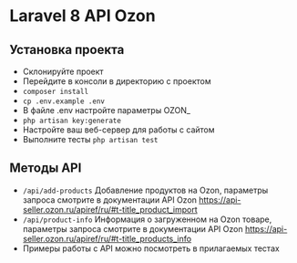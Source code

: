 # Laravel 8 API Ozon

## Установка проекта

+ Склонируйте проект
+ Перейдите в консоли в директорию с проектом
+ `composer install`
+ `cp .env.example .env`
+ В файле .env настройте параметры OZON_
+ `php artisan key:generate`
+ Настройте ваш веб-сервер для работы с сайтом
+ Выполните тесты `php artisan test`

## Методы API

+ `/api/add-products` Добавление продуктов на Ozon, параметры запроса смотрите в документации API Ozon https://api-seller.ozon.ru/apiref/ru/#t-title_product_import
+ `/api/product-info` Информация о загруженном на Ozon товаре, параметры запроса смотрите в документации API Ozon https://api-seller.ozon.ru/apiref/ru/#t-title_products_info
+ Примеры работы с API можно посмотреть в прилагаемых тестах
